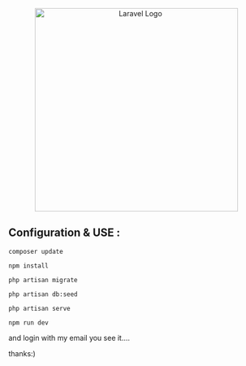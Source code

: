 <p align="center"><a href="https://laravel.com" target="_blank"><img src="https://raw.githubusercontent.com/laravel/art/master/logo-lockup/5%20SVG/2%20CMYK/1%20Full%20Color/laravel-logolockup-cmyk-red.svg" width="400" alt="Laravel Logo"></a></p>

## Configuration & USE :
```
composer update 
```
```
npm install
```
```
php artisan migrate
```
```
php artisan db:seed
```
```
php artisan serve
```
```
npm run dev
```
and login with my email you see it....

thanks:)